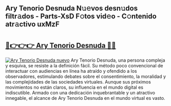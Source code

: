 ## Ary Tenorio Desnuda N𝚞𝚎vos desn𝚞dos filtr𝚊dos - Parts-XsD F𝚘tos vid𝚎o - C𝚘ntenido atr𝚊ctivo uxMzF

# <h2><a href="http://mb0aai.tromn.icu/?c=Ary+Tenorio+Desnuda">🔗👉👉👉 Ary Tenorio Desnuda 🔗🔗</a></h2>

[![Ary Tenorio Desnuda nuevo](https://i.imgur.com/pEAQMta.gif)](http://mb0aai.tromn.icu/?c=Ary+Tenorio+Desnuda)
Ary Tenorio Desnuda, una persona compleja y esquiva, se resiste a la definición fácil. Su método poco convencional de interactuar con audiencias en línea ha atraído y ofendido a los observadores, estimulando debates sobre el consentimiento, la moralidad y las complejidades de las sociedades virtuales. Aunque sus próximos movimientos no están claros, su influencia en el mundo digital es indiscutible. Armado con una dedicación inquebrantable y un atractivo innegable, el alcance de Ary Tenorio Desnuda en el mundo virtual es vasto.
